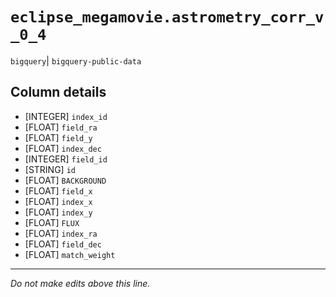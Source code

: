 # `eclipse_megamovie.astrometry_corr_v_0_4`
`bigquery`| `bigquery-public-data`

## Column details
* [INTEGER]   `index_id`
* [FLOAT]     `field_ra`
* [FLOAT]     `field_y`
* [FLOAT]     `index_dec`
* [INTEGER]   `field_id`
* [STRING]    `id`
* [FLOAT]     `BACKGROUND`
* [FLOAT]     `field_x`
* [FLOAT]     `index_x`
* [FLOAT]     `index_y`
* [FLOAT]     `FLUX`
* [FLOAT]     `index_ra`
* [FLOAT]     `field_dec`
* [FLOAT]     `match_weight`

-------------------------------------------------------------------------------
*Do not make edits above this line.*
